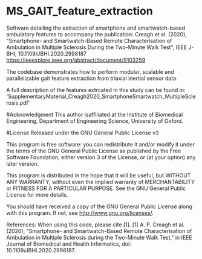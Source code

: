 # MS_GAIT_feature_extraction
Software detailing the extraction of smartphone and smartwatch-based ambulatory features to accompany the publication: Creagh et al. (2020), "Smartphone- and Smartwatch-Based Remote Characterisation of Ambulation in Multiple Sclerosis During the Two-Minute Walk Test", IEEE J-BHI, 10.1109/JBHI.2020.2998187
https://ieeexplore.ieee.org/abstract/document/9103259 

The codebase demonstrates how to perform modular, scalable and parallelizable gait feature extraction from triaxial inertial sensor data. 



A full description of the features extrcated in this study can be found in:
'SupplementaryMaterial_Creagh2020_SmartphoneSmartwatch_MultipleSclerosis.pdf'

#Acknowledgment
This author isaffiliated at the Institute of Biomedical Engineering, Department of Engineering Science, University of Oxford.

#License
Released under the GNU General Public License v3

This program is free software: you can redistribute it and/or modify it under the terms of the GNU General Public License as published by the Free Software Foundation, either version 3 of the License, or (at your option) any later version.

This program is distributed in the hope that it will be useful, but WITHOUT ANY WARRANTY; without even the implied warranty of MERCHANTABILITY or FITNESS FOR A PARTICULAR PURPOSE. See the GNU General Public License for more details.

You should have received a copy of the GNU General Public License along with this program. If not, see http://www.gnu.org/licenses/.

References:
When using this code, please cite [1].
[1]   A. P. Creagh et al. (2020), "Smartphone- and Smartwatch-Based Remote Characterisation of Ambulation in Multiple Sclerosis during the Two-Minute Walk Test," in IEEE Journal of Biomedical and Health Informatics, doi: 10.1109/JBHI.2020.2998187.

